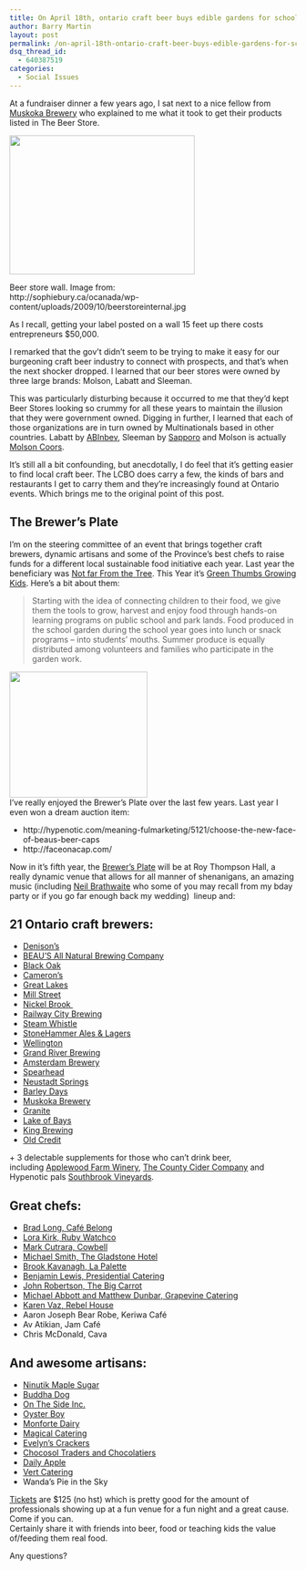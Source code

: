 ```yaml
---
title: On April 18th, ontario craft beer buys edible gardens for school kids.
author: Barry Martin
layout: post
permalink: /on-april-18th-ontario-craft-beer-buys-edible-gardens-for-school-kids/
dsq_thread_id:
  - 640387519
categories:
  - Social Issues
---
```

At a fundraiser dinner a few years ago, I sat next to a nice fellow from <a title="Muskoka Brewery Website" href="http://www.muskokabrewery.com/" target="_blank">Muskoka Brewery</a> who explained to me what it took to get their products listed in The Beer Store.

<div id="attachment_8961" style="width: 335px" class="wp-caption alignleft">
  <a href="http://hypenotic.com/meaning-fulmarketing/8960/on-april-18th-ontario-craft-beer-buys-edible-gardens-for-school-kids/attachment/beerstoreinternal" rel="attachment wp-att-8961"><img class=" wp-image-8961  " title="beerstoreinternal" src="http://hypenotic.com/wordpress/wp-content/uploads/2012/04/beerstoreinternal-580x435.jpg" alt="" width="325" height="244" /></a><p class="wp-caption-text">
    Beer store wall. Image from: http://sophiebury.ca/ocanada/wp-content/uploads/2009/10/beerstoreinternal.jpg
  </p>
</div>

As I recall, getting your label posted on a wall 15 feet up there costs entrepreneurs $50,000.

I remarked that the gov&#8217;t didn&#8217;t seem to be trying to make it easy for our burgeoning craft beer industry to connect with prospects, and that&#8217;s when the next shocker dropped. I learned that our beer stores were owned by three large brands: Molson, Labatt and Sleeman.

This was particularly disturbing because it occurred to me that they&#8217;d kept Beer Stores looking so crummy for all these years to maintain the illusion that they were government owned. Digging in further, I learned that each of those organizations are in turn owned by Multinationals based in other countries. Labatt by <a title="Annheuser Busch Inbev website" href="http://www.ab-inbev.com/" target="_blank">ABInbev</a>, Sleeman by <a title="Sapporo Beer website" href="http://www.sapporobeer.ca/" target="_blank">Sapporo</a> and Molson is actually <a title="Molson Coors Website." href="http://www.molsoncoorscanada.com/en/Index.aspx" target="_blank">Molson Coors</a>.

It&#8217;s still all a bit confounding, but anecdotally, I do feel that it&#8217;s getting easier to find local craft beer. The LCBO does carry a few, the kinds of bars and restaurants I get to carry them and they&#8217;re increasingly found at Ontario events. Which brings me to the original point of this post.

## The Brewer&#8217;s Plate

<div>
  I&#8217;m on the steering committee of an event that brings together craft brewers, dynamic artisans and some of the Province&#8217;s best chefs to raise funds for a different local sustainable food initiative each year. Last year the beneficiary was <a title="Not Far From the Tree Website" href="www.notfarfromthetree.org/" target="_blank">Not far From the Tree</a>. This Year it&#8217;s <a title="Green Thumbs Growing Kids Website" href="www.kidsgrowing.ca/" target="_blank">Green Thumbs Growing Kids</a>. Here&#8217;s a bit about them:
</div>

<div>
</div>

> <div>
>   Starting with the idea of connecting children to their food, we give them the tools to grow, harvest and enjoy food through hands-on learning programs on public school and park lands. Food produced in the school garden during the school year goes into lunch or snack programs &#8211; into students&#8217; mouths. Summer produce is equally distributed among volunteers and families who participate in the garden work.
> </div>

<img class=" wp-image-7213 alignleft" title="Screen shot 2011-10-14 at 11.21.58 AM" src="http://hypenotic.com/wordpress/wp-content/uploads/2011/10/Screen-shot-2011-10-14-at-11.21.58-AM1.png" alt="" width="242" height="221" />

<div>
  I&#8217;ve really enjoyed the Brewer&#8217;s Plate over the last few years. Last year I even won a dream auction item:
</div>

<div>
  <ul>
    <li>
      http://hypenotic.com/meaning-fulmarketing/5121/choose-the-new-face-of-beaus-beer-caps
    </li>
    <li>
      http://faceonacap.com/
    </li>
  </ul>
</div>

<div>
  Now in it&#8217;s fifth year, the <a title="The Brewers Plate 2012 Website " href="http://www.brewersplatetoronto.org/" target="_blank">Brewer&#8217;s Plate</a> will be at Roy Thompson Hall, a really dynamic venue that allows for all manner of shenanigans, an amazing music (including <a title="Neil Brathwaite profile" href="http://www.brewersplatetoronto.org/theevent/entertainment/music/neil-brathwaite.html" target="_blank">Neil Brathwaite</a> who some of you may recall from my bday party or if you go far enough back my wedding)  lineup and:
</div>

## 21 Ontario craft brewers:

<div>
  <ul>
    <li>
      <a href="http://www.brewersplatetoronto.org/theevent/thedrinks/brewers/denison%E2%80%99s.html">Denison&#8217;s</a>
    </li>
    <li>
      <a href="http://www.brewersplatetoronto.org/theevent/thedrinks/brewers/beau-s-all-natural-brewing-company.html">BEAU&#8217;S All Natural Brewing Company</a>
    </li>
    <li>
      <a href="http://www.brewersplatetoronto.org/theevent/thedrinks/brewers/black-oak.html">Black Oak</a>
    </li>
    <li>
      <a href="http://www.brewersplatetoronto.org/theevent/thedrinks/brewers/cameron-s.html">Cameron&#8217;s</a>
    </li>
    <li>
      <a href="http://www.brewersplatetoronto.org/theevent/thedrinks/brewers/great-lakes.html">Great Lakes</a>
    </li>
    <li>
      <a href="http://www.brewersplatetoronto.org/theevent/thedrinks/brewers/mill-street.html">Mill Street</a>
    </li>
    <li>
      <a href="http://www.brewersplatetoronto.org/theevent/thedrinks/brewers/nickel-brook.html">Nickel Brook </a>
    </li>
    <li>
      <a href="http://www.brewersplatetoronto.org/theevent/thedrinks/brewers/railway-city-brewing.html">Railway City Brewing</a>
    </li>
    <li>
      <a href="http://www.brewersplatetoronto.org/theevent/thedrinks/brewers/steam-whistle.html">Steam Whistle</a>
    </li>
    <li>
      <a href="http://www.brewersplatetoronto.org/theevent/thedrinks/brewers/stonehammer-ales-lagers.html?id=56">StoneHammer Ales & Lagers</a>
    </li>
    <li>
      <a href="http://www.brewersplatetoronto.org/theevent/thedrinks/brewers/wellington.html">Wellington</a>
    </li>
    <li>
      <a href="http://www.brewersplatetoronto.org/theevent/thedrinks/brewers/grand-river-brewing.html">Grand River Brewing</a>
    </li>
    <li>
      <a href="http://www.brewersplatetoronto.org/theevent/thedrinks/brewers/amsterdam-brewery.html">Amsterdam Brewery</a>
    </li>
    <li>
      <a href="http://www.brewersplatetoronto.org/theevent/thedrinks/brewers/spearhead.html">Spearhead</a>
    </li>
    <li>
      <a href="http://www.brewersplatetoronto.org/theevent/thedrinks/brewers/neustadt-springs.html">Neustadt Springs</a>
    </li>
    <li>
      <a href="http://www.brewersplatetoronto.org/theevent/thedrinks/brewers/barley-days.html">Barley Days</a>
    </li>
    <li>
      <a href="http://www.brewersplatetoronto.org/theevent/thedrinks/brewers/muskoka-brewery.html">Muskoka Brewery</a>
    </li>
    <li>
      <a href="http://www.brewersplatetoronto.org/theevent/thedrinks/brewers/granite.html">Granite</a>
    </li>
    <li>
      <a href="http://www.brewersplatetoronto.org/theevent/thedrinks/brewers/lake-of-bays.html">Lake of Bays</a>
    </li>
    <li>
      <a href="http://www.brewersplatetoronto.org/theevent/thedrinks/brewers/king-brewing.html">King Brewing</a>
    </li>
    <li>
      <a href="http://www.brewersplatetoronto.org/theevent/thedrinks/brewers/old-credit.html">Old Credit</a>
    </li>
  </ul>
  
  <div>
    + 3 delectable supplements for those who can&#8217;t drink beer, including <a href="http://www.brewersplatetoronto.org/theevent/thedrinks/otherdrinks/applewood.html">Applewood Farm Winery</a>, <a href="http://www.brewersplatetoronto.org/theevent/thedrinks/otherdrinks/the-county-cider-company.html">The County Cider Company</a> and Hypenotic pals <a href="http://www.brewersplatetoronto.org/theevent/thedrinks/otherdrinks/southbrook-vineyards.html">Southbrook Vineyards</a>.
  </div>
</div>

## Great chefs:

<div>
  <ul>
    <li>
      <a href="http://www.brewersplatetoronto.org/theevent/thefood/chefs/brad-long.html">Brad Long, Café Belong</a>
    </li>
    <li>
      <a href="http://www.brewersplatetoronto.org/theevent/thefood/chefs/lora-kirk.html">Lora Kirk, Ruby Watchco</a>
    </li>
    <li>
      <a href="http://www.brewersplatetoronto.org/theevent/thefood/chefs/mark-cutrara.html">Mark Cutrara, Cowbell</a>
    </li>
    <li>
      <a href="http://www.brewersplatetoronto.org/theevent/thefood/chefs/marc-breton.html">Michael Smith, The Gladstone Hotel</a>
    </li>
    <li>
      <a href="http://www.brewersplatetoronto.org/theevent/thefood/chefs/brook-kavanagh.html">Brook Kavanagh, La Palette</a>
    </li>
    <li>
      <a href="http://www.brewersplatetoronto.org/theevent/thefood/chefs/benjamin-lewis.html">Benjamin Lewis, Presidential Catering</a>
    </li>
    <li>
      <a href="http://www.brewersplatetoronto.org/theevent/thefood/chefs/john-robertson.html">John Robertson, The Big Carrot</a>
    </li>
    <li>
      <a href="http://www.brewersplatetoronto.org/theevent/thefood/chefs/michael-abbott-and-matthew-dunbar.html">Michael Abbott and Matthew Dunbar, Grapevine Catering</a>
    </li>
    <li>
      <a href="http://www.brewersplatetoronto.org/theevent/thefood/chefs/karen-vas.html">Karen Vaz, Rebel House</a>
    </li>
    <li>
      Aaron Joseph Bear Robe, Keriwa Café
    </li>
    <li>
      Av Atikian, Jam Café
    </li>
    <li>
      Chris McDonald, Cava
    </li>
  </ul>
</div>

## And awesome artisans:

<div>
  <ul>
    <li>
      <a href="http://www.brewersplatetoronto.org/theevent/thefood/artisans/ninutik-maple-sugar.html">Ninutik Maple Sugar</a>
    </li>
    <li>
      <a href="http://www.brewersplatetoronto.org/theevent/thefood/artisans/buddha-dog.html">Buddha Dog</a>
    </li>
    <li>
      <a href="http://www.brewersplatetoronto.org/theevent/thefood/artisans/on-the-side-inc.html">On The Side Inc.</a>
    </li>
    <li>
      <a href="http://www.brewersplatetoronto.org/theevent/thefood/artisans/oyster-boy.html">Oyster Boy</a>
    </li>
    <li>
      <a href="http://www.brewersplatetoronto.org/theevent/thefood/artisans/monforte-dairy.html">Monforte Dairy</a>
    </li>
    <li>
      <a href="http://www.brewersplatetoronto.org/theevent/thefood/artisans/magical-catering.html">Magical Catering</a>
    </li>
    <li>
      <a href="http://www.brewersplatetoronto.org/theevent/thefood/artisans/evelyn%E2%80%99s-crackers.html">Evelyn&#8217;s Crackers</a>
    </li>
    <li>
      <a href="http://www.brewersplatetoronto.org/theevent/thefood/artisans/chocosol-traders-and-chocolatiers.html">Chocosol Traders and Chocolatiers</a>
    </li>
    <li>
      <a href="http://www.brewersplatetoronto.org/theevent/thefood/artisans/daily-apple.html">Daily Apple</a>
    </li>
    <li>
      <a href="http://www.brewersplatetoronto.org/theevent/thefood/artisans/vert-catering.html">Vert Catering</a>
    </li>
    <li>
      <a>Wanda&#8217;s Pie in the Sky</a>
    </li>
  </ul>
</div>

<div>
</div>

<div>
  <a href="http://brewersplatetoronto.org/buytickets/tell-us-about-yourself.html" target="_blank">Tickets</a> are $125 (no hst) which is pretty good for the amount of professionals showing up at a fun venue for a fun night and a great cause.
</div>

<div>
</div>

<div>
  Come if you can.
</div>

<div>
  Certainly share it with friends into beer, food or teaching kids the value of/feeding them real food.
</div>

Any questions?

&nbsp;